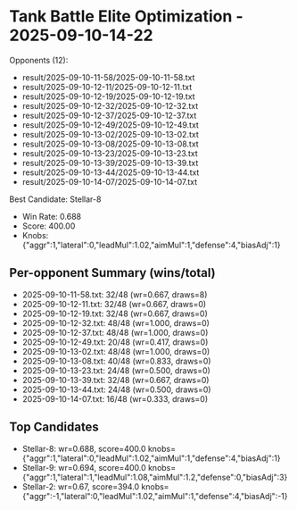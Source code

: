 # Tank Battle Elite Optimization - 2025-09-10-14-22

Opponents (12):
- result/2025-09-10-11-58/2025-09-10-11-58.txt
- result/2025-09-10-12-11/2025-09-10-12-11.txt
- result/2025-09-10-12-19/2025-09-10-12-19.txt
- result/2025-09-10-12-32/2025-09-10-12-32.txt
- result/2025-09-10-12-37/2025-09-10-12-37.txt
- result/2025-09-10-12-49/2025-09-10-12-49.txt
- result/2025-09-10-13-02/2025-09-10-13-02.txt
- result/2025-09-10-13-08/2025-09-10-13-08.txt
- result/2025-09-10-13-23/2025-09-10-13-23.txt
- result/2025-09-10-13-39/2025-09-10-13-39.txt
- result/2025-09-10-13-44/2025-09-10-13-44.txt
- result/2025-09-10-14-07/2025-09-10-14-07.txt

Best Candidate: Stellar-8
- Win Rate: 0.688
- Score: 400.00
- Knobs: {"aggr":1,"lateral":0,"leadMul":1.02,"aimMul":1,"defense":4,"biasAdj":1}

## Per-opponent Summary (wins/total)
- 2025-09-10-11-58.txt: 32/48 (wr=0.667, draws=8)
- 2025-09-10-12-11.txt: 32/48 (wr=0.667, draws=0)
- 2025-09-10-12-19.txt: 32/48 (wr=0.667, draws=0)
- 2025-09-10-12-32.txt: 48/48 (wr=1.000, draws=0)
- 2025-09-10-12-37.txt: 48/48 (wr=1.000, draws=0)
- 2025-09-10-12-49.txt: 20/48 (wr=0.417, draws=0)
- 2025-09-10-13-02.txt: 48/48 (wr=1.000, draws=0)
- 2025-09-10-13-08.txt: 40/48 (wr=0.833, draws=0)
- 2025-09-10-13-23.txt: 24/48 (wr=0.500, draws=0)
- 2025-09-10-13-39.txt: 32/48 (wr=0.667, draws=0)
- 2025-09-10-13-44.txt: 24/48 (wr=0.500, draws=0)
- 2025-09-10-14-07.txt: 16/48 (wr=0.333, draws=0)

## Top Candidates
- Stellar-8: wr=0.688, score=400.0 knobs={"aggr":1,"lateral":0,"leadMul":1.02,"aimMul":1,"defense":4,"biasAdj":1}
- Stellar-9: wr=0.694, score=400.0 knobs={"aggr":1,"lateral":1,"leadMul":1.08,"aimMul":1.2,"defense":0,"biasAdj":3}
- Stellar-2: wr=0.67, score=394.0 knobs={"aggr":-1,"lateral":0,"leadMul":1.02,"aimMul":1,"defense":4,"biasAdj":-1}